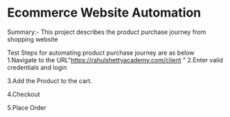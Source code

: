 
# Ecommerce Website Automation
Summary:- This project describes the product purchase journey from shopping website

Test Steps for automating product purchase journey are as below
1.Navigate to the URL"https://rahulshettyacademy.com/client
"
2.Enter valid credentials and login

3.Add the Product to the cart.

4.Checkout 

5.Place Order
